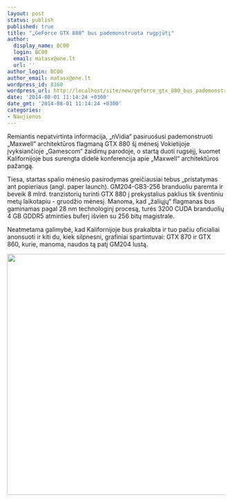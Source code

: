 ```yaml
---
layout: post
status: publish
published: true
title: "„GeForce GTX 880“ bus pademonstruota rugpjūtį"
author:
  display_name: BC00
  login: BC00
  email: matasx@one.lt
  url: ''
author_login: BC00
author_email: matasx@one.lt
wordpress_id: 8160
wordpress_url: http://localhost/site/new/geforce_gtx_880_bus_pademonstruota_rugseji/
date: '2014-08-01 11:14:24 +0300'
date_gmt: '2014-08-01 11:14:24 +0300'
categories:
- Naujienos
---
```

<p>
	Remiantis nepatvirtinta informacija, &bdquo;nVidia&ldquo; pasiruo&scaron;usi pademonstruoti &bdquo;Maxwell&ldquo; architektūros flagmaną GTX 880 &scaron;į mėnesį Vokietijoje įvyksiančioje &bdquo;Gamescom&ldquo; žaidimų parodoje, o startą duoti rugsėjį, kuomet Kalifornijoje bus surengta didelė konferencija apie &bdquo;Maxwell&ldquo; architektūros pažangą.</p>
<p>
	Tiesa, startas spalio mėnesio pasirodymas greičiausiai tebus &bdquo;pristatymas ant popieriaus (angl. paper launch). GM204-GB3-256 branduoliu paremta ir beveik 8 mlrd. tranzistorių turinti GTX 880 į prekystalius paklius tik &scaron;ventiniu metų laikotapiu - gruodžio mėnesį. Manoma, kad &bdquo;žaliųjų&ldquo; flagmanas bus gaminamas pagal 28 nm technologinį procesą, turės 3200 CUDA branduolių 4 GB GDDR5 atminties buferį i&scaron;vien su 256 bitų magistrale.</p>
<p>
	Neatmetama galimybė, kad Kalifornijoje bus prakalbta ir tuo pačiu oficialiai anonsuoti ir kiti du, kiek silpnesni, grafiniai spartintuvai: GTX 870 ir GTX 860, kurie, manoma, naudos tą patį GM204 lustą.</p>
<p>
	<img alt="" src="http://technews.lt/userfiles/geforce_gtx.png" style="width: 520px; height: 557px;" /></p>
